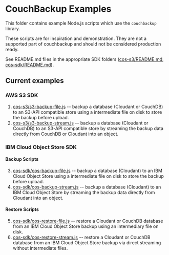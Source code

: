 # CouchBackup Examples

This folder contains example Node.js scripts which use the `couchbackup` library.

These scripts are for inspiration and demonstration.
They are not a supported part of couchbackup and should not be considered production ready.

See README.md files in the appropriate SDK folders ([cos-s3/README.md](cos-s3/README.md), [cos-sdk/README.md](cos-sdk/README.md)).

## Current examples

### AWS S3 SDK

1. [cos-s3/s3-backup-file.js](cos-s3/s3-backup-file.js) -- backup a database (Cloudant or CouchDB) to an S3-API compatible store using a intermediate file on disk to store the backup before upload.
2. [cos-s3/s3-backup-stream.js](cos-s3/s3-backup-stream.js) -- backup a database (Cloudant or CouchDB) to an S3-API compatible store by streaming the backup data directly from CouchDB or Cloudant into an object.

### IBM Cloud Object Store SDK

#### Backup Scripts
3. [cos-sdk/cos-backup-file.js](cos-sdk/cos-backup-file.js) -- backup a database (Cloudant) to an IBM Cloud Object Store using a intermediate file on disk to store the backup before upload.
4. [cos-sdk/cos-backup-stream.js](cos-sdk/cos-backup-stream.js) -- backup a database (Cloudant) to an IBM Cloud Object Store by streaming the backup data directly from Cloudant into an object.

#### Restore Scripts
5. [cos-sdk/cos-restore-file.js](cos-sdk/cos-restore-file.js) -- restore a Cloudant or CouchDB database from an IBM Cloud Object Store backup using an intermediary file on disk.
6. [cos-sdk/cos-restore-stream.js](cos-sdk/cos-restore-stream.js) -- restore a Cloudant or CouchDB database from an IBM Cloud Object Store backup via direct streaming without intermediate files.